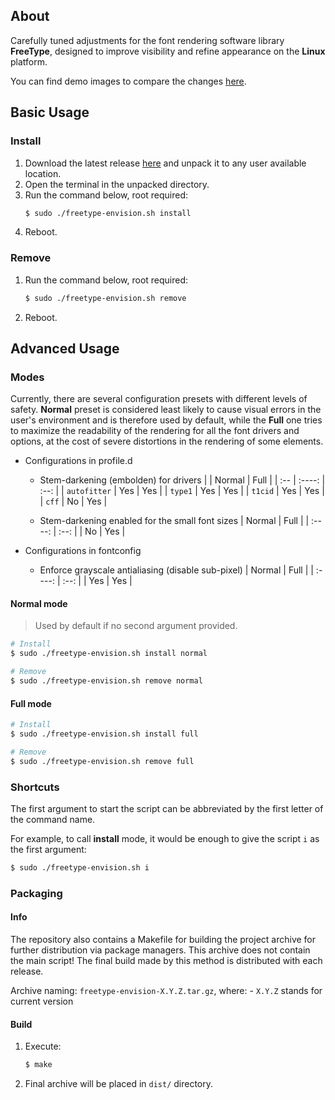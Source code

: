## About
Carefully tuned adjustments for the font rendering software library **FreeType**, designed to improve visibility and refine appearance on the **Linux** platform.

You can find demo images to compare the changes [here](https://drive.google.com/drive/folders/1gPoAsNOPaaACBdEX2YEvlK0cw5miBfOd?usp=sharing).


## Basic Usage

### Install
1. Download the latest release [here](https://github.com/maximilionus/freetype-envision/releases/latest) and unpack it to any user available location.
2. Open the terminal in the unpacked directory.
3. Run the command below, root required:
   ```sh
   $ sudo ./freetype-envision.sh install
   ```
4. Reboot.

### Remove
1. Run the command below, root required:
   ```sh
   $ sudo ./freetype-envision.sh remove
   ```
2. Reboot.


## Advanced Usage

### Modes
Currently, there are several configuration presets with different levels of safety. **Normal** preset is considered least likely to cause visual errors in the user's environment and is therefore used by default, while the **Full** one tries to maximize the readability of the rendering for all the font drivers and options, at the cost of severe distortions in the rendering of some elements.


- Configurations in profile.d
   - Stem-darkening (embolden) for drivers
     |     | Normal | Full |
     | :-- | :----: | :--: |
     | `autofitter` | Yes | Yes |
     | `type1` | Yes | Yes |
     | `t1cid` | Yes | Yes |
     | `cff` | No | Yes |

   - Stem-darkening enabled for the small font sizes
     | Normal | Full |
     | :----: | :--: |
     | No | Yes |

- Configurations in fontconfig
   - Enforce grayscale antialiasing (disable sub-pixel)
     | Normal | Full |
     | :----: | :--: |
     | Yes | Yes |


#### Normal mode
> Used by default if no second argument provided.

```sh
# Install
$ sudo ./freetype-envision.sh install normal

# Remove
$ sudo ./freetype-envision.sh remove normal
```

#### Full mode

```sh
# Install
$ sudo ./freetype-envision.sh install full

# Remove
$ sudo ./freetype-envision.sh remove full
```

### Shortcuts
The first argument to start the script can be abbreviated by the first letter of the command name.


For example, to call **install** mode, it would be enough to give the script `i` as the first argument:

```sh
$ sudo ./freetype-envision.sh i
```

### Packaging
#### Info
The repository also contains a Makefile for building the project archive for further distribution via package managers. This archive does not contain the main script! The final build made by this method is distributed with each release.

Archive naming: `freetype-envision-X.Y.Z.tar.gz`, where:
    - `X.Y.Z` stands for current version

#### Build
1. Execute:
    ```sh
    $ make
    ```
2. Final archive will be placed in `dist/` directory.
